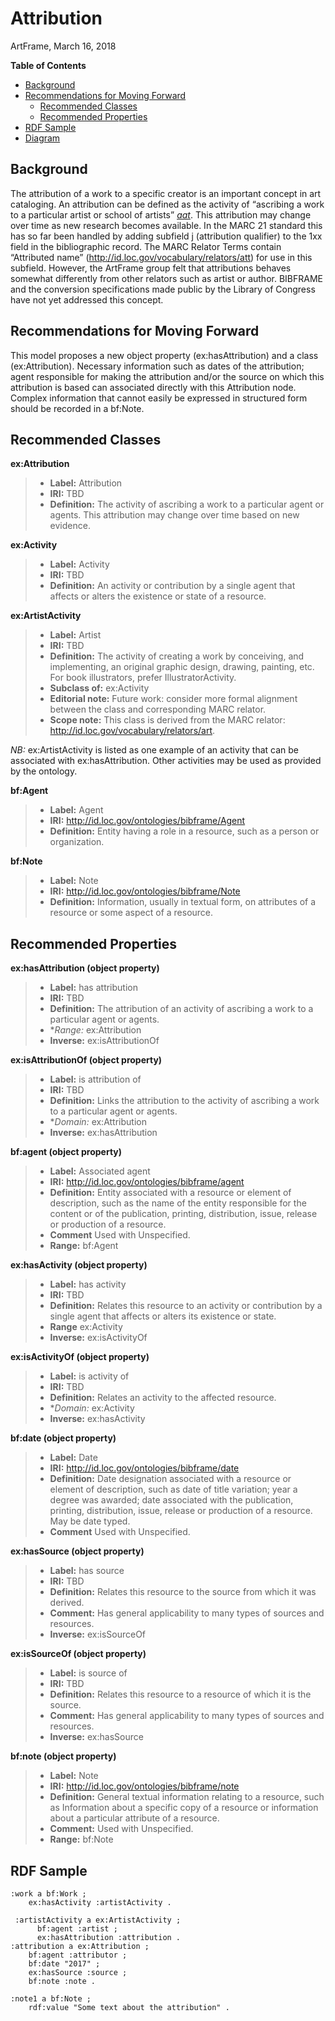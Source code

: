 Attribution
===============
ArtFrame, March 16, 2018

**Table of Contents**
- [Background](#background)
- [Recommendations for Moving Forward](#recommendations)
  - [Recommended Classes](#classes)
  - [Recommended Properties](#properties)
- [RDF Sample](#rdf)
- [Diagram](#diagram)

<a name="background">Background</a>
-----------
The attribution of a work to a specific creator is an important concept in art cataloging. An attribution can be defined as the 
activity of “ascribing a work to a particular artist or school of artists” [*aat*](http://www.getty.edu/vow/AATFullDisplay?find=attribution&logic=AND&note=&english=N&prev_page=1&subjectid=300056109).
This attribution may change over time as new research becomes available. In the MARC 21 standard this has so far been handled by 
adding subfield j (attribution qualifier) to the 1xx field in the bibliographic record. The MARC Relator Terms contain “Attributed 
name” (http://id.loc.gov/vocabulary/relators/att) for use in this subfield. However, the ArtFrame group felt that attributions 
behaves somewhat differently from other relators such as artist or author. BIBFRAME and the conversion specifications made public 
by the Library of Congress have not yet addressed this concept.

<a name="recommendations">Recommendations for Moving Forward</a>
---------------------------

This model proposes a new object property (ex:hasAttribution) and a class (ex:Attribution). Necessary information such as dates of 
the attribution; agent responsible for making the attribution and/or the source on which this attribution is based can associated 
directly with this Attribution node. Complex information that cannot easily be expressed in structured form should be recorded in 
a bf:Note.

<a name="classes">Recommended Classes</a>
-----------

**ex:Attribution**
> - **Label:** Attribution
> - **IRI:** TBD
> - **Definition:** The activity of ascribing a work to a particular agent or agents. This attribution may change over time 
                    based on new evidence.

**ex:Activity**
> - **Label:** Activity
> - **IRI:** TBD
> - **Definition:** An activity or contribution by a single agent that affects or alters the existence or state of a resource.

**ex:ArtistActivity**
> - **Label:** Artist
> - **IRI:** TBD
> - **Definition:** The activity of creating a work by conceiving, and implementing, an original graphic design, drawing, 
                    painting, etc. For book illustrators, prefer IllustratorActivity.
> - **Subclass of:** ex:Activity
> - **Editorial note:** Future work: consider more formal alignment between the class and corresponding MARC relator.
> - **Scope note:** This class is derived from the MARC relator: http://id.loc.gov/vocabulary/relators/art.

*NB:* ex:ArtistActivity is listed as one example of an activity that can be associated with ex:hasAttribution. Other activities 
may be used as provided by the ontology.

**bf:Agent**
> - **Label:** Agent
> - **IRI:** http://id.loc.gov/ontologies/bibframe/Agent
> - **Definition:** Entity having a role in a resource, such as a person or organization.

**bf:Note**
> - **Label:** Note
> - **IRI:** http://id.loc.gov/ontologies/bibframe/Note
> - **Definition:** Information, usually in textual form, on attributes of a resource or some aspect of a resource.

<a name="properties">Recommended Properties</a>
-----------

**ex:hasAttribution (object property)**
> - **Label:** has attribution
> - **IRI:** TBD
> - **Definition:** The attribution of an activity of ascribing a work to a particular agent or agents.
> - **Range:* ex:Attribution
> - **Inverse:** ex:isAttributionOf

**ex:isAttributionOf (object property)**
> - **Label:** is attribution of
> - **IRI:** TBD
> - **Definition:** Links the attribution to the activity of ascribing a work to a particular agent or agents.
> - **Domain:* ex:Attribution
> - **Inverse:** ex:hasAttribution

**bf:agent (object property)**
> - **Label:** Associated agent
> - **IRI:** http://id.loc.gov/ontologies/bibframe/agent
> - **Definition:** Entity associated with a resource or element of description, such as the name of the entity responsible for 
                    the content or of the publication, printing, distribution, issue, release or production of a resource.
> - **Comment** Used with Unspecified.
> - **Range:** bf:Agent

**ex:hasActivity (object property)**
> - **Label:** has activity
> - **IRI:** TBD
> - **Definition:** Relates this resource to an activity or contribution by a single agent that affects or alters its existence 
                    or state.
> - **Range** ex:Activity
> - **Inverse:** ex:isActivityOf

**ex:isActivityOf (object property)**
> - **Label:** is activity of
> - **IRI:** TBD
> - **Definition:** Relates an activity to the affected resource.
> - **Domain:* ex:Activity
> - **Inverse:** ex:hasActivity

**bf:date (object property)**
> - **Label:** Date
> - **IRI:** http://id.loc.gov/ontologies/bibframe/date
> - **Definition:** Date designation associated with a resource or element of description, such as date of title variation; 
                    year a degree was awarded; date associated with the publication, printing, distribution, issue, release or 
                    production of a resource. May be date typed.
> - **Comment** Used with Unspecified.

**ex:hasSource (object property)**
> - **Label:** has source
> - **IRI:** TBD
> - **Definition:** Relates this resource to the source from which it was derived.
> - **Comment:** Has general applicability to many types of sources and resources.
> - **Inverse:** ex:isSourceOf

**ex:isSourceOf (object property)**
> - **Label:** is source of
> - **IRI:** TBD
> - **Definition:** Relates this resource to a resource of which it is the source.
> - **Comment:** Has general applicability to many types of sources and resources.
> - **Inverse:** ex:hasSource

**bf:note (object property)**
> - **Label:** Note
> - **IRI:** http://id.loc.gov/ontologies/bibframe/note
> - **Definition:** General textual information relating to a resource, such as Information about a specific copy of a resource 
                    or information about a particular attribute of a resource.
> - **Comment:** Used with Unspecified.
> - **Range:** bf:Note

<a name="rdf">RDF Sample</a>
-----------

```
:work a bf:Work ;
    ex:hasActivity :artistActivity .

 :artistActivity a ex:ArtistActivity ;
      bf:agent :artist ;
      ex:hasAttribution :attribution .
:attribution a ex:Attribution ;
    bf:agent :attributor ;
    bf:date "2017" ;
    ex:hasSource :source ;
    bf:note :note .

:note1 a bf:Note ;
    rdf:value "Some text about the attribution" .

```
